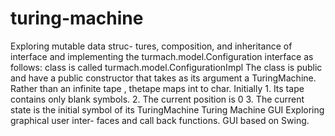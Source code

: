 # turing-machine
 Exploring mutable data struc- tures, composition, and inheritance of interface and implementing the turmach.model.Configuration interface as follows: class is called turmach.model.ConfigurationImpl The class is public and have a public constructor that takes as its argument a TuringMachine. Rather than an infinite tape , thetape maps int to char. Initially 1. Its tape contains only blank symbols. 2. The current position is 0 3. The current state is the initial symbol of its TuringMachine Turing Machine GUI Exploring graphical user inter- faces and call back functions.  GUI based on Swing.

